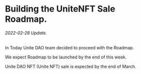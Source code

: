 # Building the UniteNFT Sale Roadmap.
###### 2022-02-28 Update.

In Today Unite DAO team decided to proceed with the Roadmap.

We expect Roadmap to be launched by the end of this week.

Unite DAO NFT (Unite NFT) sale is expected by the end of March.
